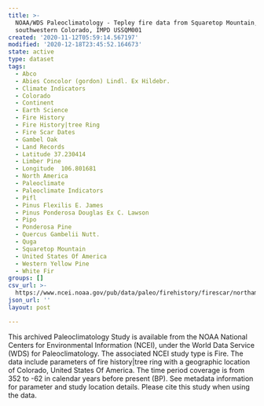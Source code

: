 ```yaml
---
title: >-
  NOAA/WDS Paleoclimatology - Tepley fire data from Squaretop Mountain,
  southwestern Colorado, IMPD USSQM001
created: '2020-11-12T05:59:14.567197'
modified: '2020-12-18T23:45:52.164673'
state: active
type: dataset
tags:
  - Abco
  - Abies Concolor (gordon) Lindl. Ex Hildebr.
  - Climate Indicators
  - Colorado
  - Continent
  - Earth Science
  - Fire History
  - Fire History|tree Ring
  - Fire Scar Dates
  - Gambel Oak
  - Land Records
  - Latitude 37.230414
  - Limber Pine
  - Longitude  106.801681
  - North America
  - Paleoclimate
  - Paleoclimate Indicators
  - Pifl
  - Pinus Flexilis E. James
  - Pinus Ponderosa Douglas Ex C. Lawson
  - Pipo
  - Ponderosa Pine
  - Quercus Gambelii Nutt.
  - Quga
  - Squaretop Mountain
  - United States Of America
  - Western Yellow Pine
  - White Fir
groups: []
csv_url: >-
  https://www.ncei.noaa.gov/pub/data/paleo/firehistory/firescar/northamerica/supplemental/ussqm001-individual-tree-information.csv
json_url: ''
layout: post

---
```

This archived Paleoclimatology Study is available from the NOAA National Centers for Environmental Information (NCEI), under the World Data Service (WDS) for Paleoclimatology. The associated NCEI study type is Fire. The data include parameters of fire history|tree ring with a geographic location of Colorado, United States Of America. The time period coverage is from 352 to -62 in calendar years before present (BP). See metadata information for parameter and study location details. Please cite this study when using the data.
